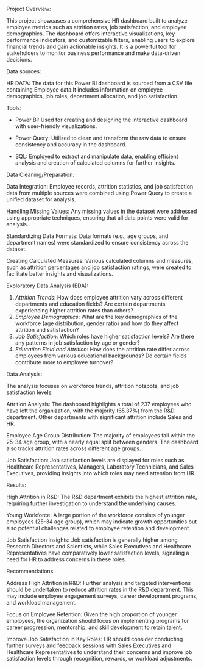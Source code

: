  Project Overview:
 
This project showcases a comprehensive HR dashboard built to analyze employee metrics such as attrition rates, job satisfaction, and employee demographics. The dashboard offers interactive visualizations, key performance indicators, and customizable filters, enabling users to explore financial trends and gain actionable insights. It is a powerful tool for stakeholders to monitor business performance and make data-driven decisions.

Data sources:

HR DATA: The data for this Power BI dashboard is sourced from a CSV file containing Employee data.It includes information on employee demographics, job roles, department allocation, and job satisfaction.

Tools:

- Power BI: Used for creating and designing the interactive dashboard with user-friendly visualizations.
 
 - Power Query: Utilized to clean and transform the raw data to ensure consistency and accuracy in the dashboard.
 
 - SQL: Employed to extract and manipulate data, enabling efficient analysis and creation of calculated columns for further insights.

 Data Cleaning/Preparation:
 
Data Integration: Employee records, attrition statistics, and job satisfaction data from multiple sources were combined using Power Query to create a unified dataset for analysis.

Handling Missing Values: Any missing values in the dataset were addressed using appropriate techniques, ensuring that all data points were valid for analysis.

Standardizing Data Formats: Data formats (e.g., age groups, and department names) were standardized to ensure consistency across the dataset.

Creating Calculated Measures: Various calculated columns and measures, such as attrition percentages and job satisfaction ratings, were created to facilitate better insights and visualizations.

  Exploratory Data Analysis (EDA):
1. *Attrition Trends*: How does employee attrition vary across different departments and education fields? Are certain departments experiencing higher attrition rates than others?
2. *Employee Demographics*: What are the key demographics of the workforce (age distribution, gender ratio) and how do they affect attrition and satisfaction?
3. *Job Satisfaction*: Which roles have higher satisfaction levels? Are there any patterns in job satisfaction by age or gender?
4. *Education Field and Attrition*: How does the attrition rate differ across employees from various educational backgrounds? Do certain fields contribute more to employee turnover?

Data Analysis:

The analysis focuses on workforce trends, attrition hotspots, and job satisfaction levels:

Attrition Analysis: The dashboard highlights a total of 237 employees who have left the organization, with the majority (65.37%) from the R&D department. Other departments with significant attrition include Sales and HR.

Employee Age Group Distribution: The majority of employees fall within the 25-34 age group, with a nearly equal split between genders. The dashboard also tracks attrition rates across different age groups.

Job Satisfaction: Job satisfaction levels are displayed for roles such as Healthcare Representatives, Managers, Laboratory Technicians, and Sales Executives, providing insights into which roles may need attention from HR.

Results:


High Attrition in R&D: The R&D department exhibits the highest attrition rate, requiring further investigation to understand the underlying causes.

Young Workforce: A large portion of the workforce consists of younger employees (25-34 age group), which may indicate growth opportunities but also potential challenges related to employee retention and development.

Job Satisfaction Insights: Job satisfaction is generally higher among Research Directors and Scientists, while Sales Executives and Healthcare Representatives have comparatively lower satisfaction levels, signaling a need for HR to address concerns in these roles.

Recommendations:

Address High Attrition in R&D: Further analysis and targeted interventions should be undertaken to reduce attrition rates in the R&D department. This may include employee engagement surveys, career development programs, and workload management.

Focus on Employee Retention: Given the high proportion of younger employees, the organization should focus on implementing programs for career progression, mentorship, and skill development to retain talent.

Improve Job Satisfaction in Key Roles: HR should consider conducting further surveys and feedback sessions with Sales Executives and Healthcare Representatives to understand their concerns and improve job satisfaction levels through recognition, rewards, or workload adjustments.
